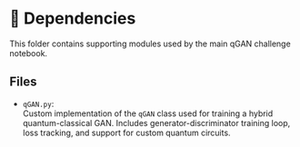 # 📁 Dependencies

This folder contains supporting modules used by the main qGAN challenge notebook.

## Files

- `qGAN.py`:  
  Custom implementation of the `qGAN` class used for training a hybrid quantum-classical GAN. Includes generator-discriminator training loop, loss tracking, and support for custom quantum circuits.
